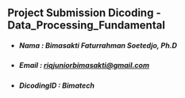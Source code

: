 ## Project Submission Dicoding - Data_Processing_Fundamental

- ##### Nama        : Bimasakti Faturrahman Soetedjo, Ph.D
- ##### Email       : riqjuniorbimasakti@gmail.com
- ##### DicodingID  : Bimatech
